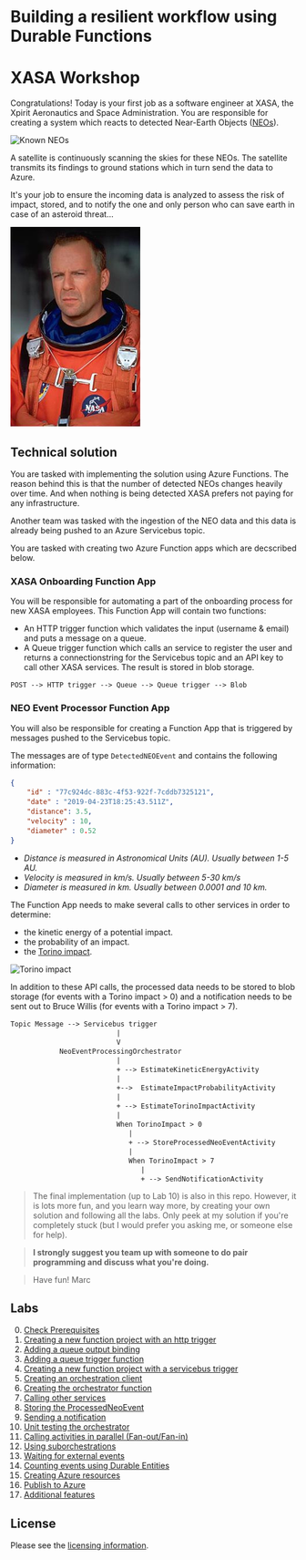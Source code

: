 # Building a resilient workflow using Durable Functions

# XASA Workshop

Congratulations! Today is your first job as a software engineer at XASA, the Xpirit Aeronautics and Space Administration. You are responsible for creating a system which reacts to detected Near-Earth Objects ([NEOs](https://cneos.jpl.nasa.gov/about/basics.html)).

![Known NEOs](https://upload.wikimedia.org/wikipedia/commons/thumb/c/ce/Asteroids-KnownNearEarthObjects-Animation-UpTo20180101.gif/640px-Asteroids-KnownNearEarthObjects-Animation-UpTo20180101.gif)

A satellite is continuously scanning the skies for these NEOs. The satellite transmits its findings to ground stations which in turn send the data to Azure.

It's your job to ensure the incoming data is analyzed to assess the risk of impact, stored, and to notify the one and only person who can save earth in case of an asteroid threat...

![Bruce Willis, who will save us all!](img/bruce_willis.jpg)


## Technical solution

You are tasked with implementing the solution using Azure Functions. The reason behind this is that the number of detected NEOs changes heavily over time. And when nothing is being detected XASA prefers not paying for any infrastructure.

Another team was tasked with the ingestion of the NEO data and this data is already being pushed to an Azure Servicebus topic.

You are tasked with creating two Azure Function apps which are decscribed below.

### XASA Onboarding Function App

You will be responsible for automating a part of the onboarding process for new XASA employees. This Function App will contain two functions:

- An HTTP trigger function which validates the input (username & email) and puts a message on a queue.
- A Queue trigger function which calls an service to register the user and returns a connectionstring for the Servicebus topic and an API key to call other XASA services. The result is stored in blob storage.

```
POST --> HTTP trigger --> Queue --> Queue trigger --> Blob
```
### NEO Event Processor Function App

You will also be responsible for creating a Function App that is triggered by messages pushed to the Servicebus topic.

The messages are of type `DetectedNEOEvent` and contains the following information:

```json
{
    "id" : "77c924dc-883c-4f53-922f-7cddb7325121",
    "date" : "2019-04-23T18:25:43.511Z",
    "distance": 3.5,
    "velocity" : 10,
    "diameter" : 0.52
}
```

- *Distance is measured in Astronomical Units (AU). Usually between 1-5 AU.*
- *Velocity is measured in km/s. Usually between 5-30 km/s*
- *Diameter is measured in km. Usually between 0.0001 and 10 km.*

The Function App needs to make several calls to other services in order to determine:

- the kinetic energy of a potential impact.
- the probability of an impact.
- the [Torino impact](https://cneos.jpl.nasa.gov/sentry/torino_scale.html).

![Torino impact](https://upload.wikimedia.org/wikipedia/commons/thumb/8/8a/Torino_scale.svg/320px-Torino_scale.svg.png)

In addition to these API calls, the processed data needs to be stored to blob storage (for events with a Torino impact > 0) and a notification needs to be sent out to Bruce Willis (for events with a Torino impact > 7).

```
Topic Message --> Servicebus trigger
                          |
                          V
            NeoEventProcessingOrchestrator
                          |
                          + --> EstimateKineticEnergyActivity
                          |
                          +-->  EstimateImpactProbabilityActivity
                          |
                          + --> EstimateTorinoImpactActivity
                          |
                          When TorinoImpact > 0
                             |
                             + --> StoreProcessedNeoEventActivity
                             |
                             When TorinoImpact > 7
                                |
                                + --> SendNotificationActivity
```

> The final implementation (up to Lab 10) is also in this repo. However, it is lots more fun, and you learn way more, by creating your own solution and following all the labs. Only peek at my solution if you're completely stuck (but I would prefer you asking me, or someone else for help).

>**I strongly suggest you team up with someone to do pair programming and discuss what you're doing.**

> Have fun! Marc

## Labs

0. [Check Prerequisites](labs/00_prerequisites.md)
1. [Creating a new function project with an http trigger](labs/01_creating_a_function_project.md)
2. [Adding a queue output binding](labs/02_adding_a_queue_binding.md)
3. [Adding a queue trigger function](labs/03_create_queuetrigger_function.md)
4. [Creating a new function project with a servicebus trigger](labs/04_adding_servicebus_trigger.md)
5. [Creating an orchestration client](labs/05_create_orchestration_client.md)
6. [Creating the orchestrator function](labs/06_create_orchestrator_function.md)
7. [Calling other services](labs/07_create_activity_functions_services.md)
8. [Storing the ProcessedNeoEvent](labs/08_create_activity_function_storage.md)
9. [Sending a notification](labs/09_send_notification.md)
10. [Unit testing the orchestrator](labs/10_unit_testing.md)
11. [Calling activities in parallel (Fan-out/Fan-in)](labs/11_fan-out-in.md)
12. [Using suborchestrations](labs/12_suborchestrations.md)
13. [Waiting for external events](labs/13_external_events.md)
14. [Counting events using Durable Entities](labs/14_durable_entities.md)
15. [Creating Azure resources](labs/15_create_azure_resources.md)
16. [Publish to Azure](labs/16_publish_to_azure.md)
17. [Additional features](labs/17_additional_features.md)

## License

Please see the [licensing information](LICENSE.md).